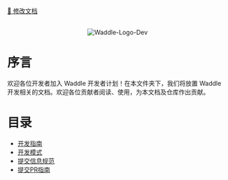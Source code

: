 <a href="https://gitee.com/coco-ag/coco-waddle/tree/master/docs"><p>📝 修改文档</p></a>

<p align="center">
    <br>
    <img alt="Waddle-Logo-Dev" src="dev/photo/dev.png"/>
    <br>
</p>


# 序言

欢迎各位开发者加入 Waddle 开发者计划！在本文件夹下，我们将放置 Waddle 开发相关的文档。欢迎各位贡献者阅读、使用，为本文档及仓库作出贡献。

# 目录

- [开发指南](dev/1-开发指南.md)
- [开发模式](dev/2-开发模式.md)
- [提交信息规范](dev/3-提交信息规范.md)
- [提交PR指南](dev/4-提交PR指南.md)
